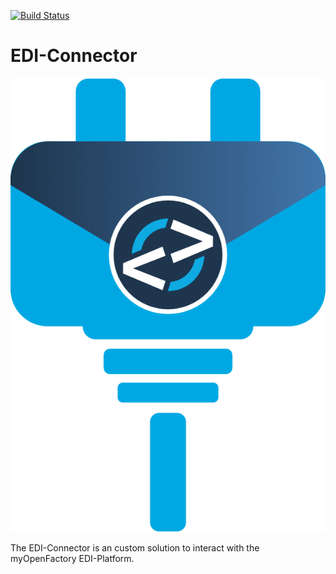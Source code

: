 [![Build Status](https://github.com/myopenfactory/edi-connector/workflows/CI/badge.svg)](https://github.com/myopenfactory/edi-connector/actions?query=workflow%3ACI)

# EDI-Connector

![EDI-Connector Logo](doc/EDI-Connector-Blue@3x.png)

The EDI-Connector is an custom solution to interact with the myOpenFactory EDI-Platform.

